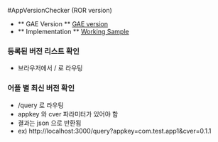 #AppVersionChecker (ROR version)

- ** GAE Version ** [GAE version](https://github.com/iamchiwon/AppVersionChecker)
- ** Implementation ** [Working Sample]()

### 등록된 버전 리스트 확인
- 브라우저에서 / 로 라우팅

### 어플 별 최신 버전 확인
- /query 로 라우팅
- appkey 와 cver 파라미터가 있어야 함
- 결과는 json 으로 반환됨
- ex) http://localhost:3000/query?appkey=com.test.app1&cver=0.1.1


